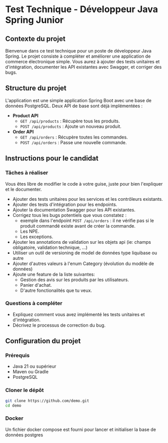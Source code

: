 # Test Technique - Développeur Java Spring Junior

## Contexte du projet

Bienvenue dans ce test technique pour un poste de développeur Java Spring. Le projet consiste à compléter et
améliorer une application de commerce électronique simple. Vous aurez à ajouter des tests unitaires et d'intégration,
documenter les API existantes avec Swagger, et corriger des bugs.

## Structure du projet

L'application est une simple application Spring Boot avec une base de données PostgreSQL. Deux API de base sont déjà
implémentées :

- **Product API**
    - `GET /api/products` : Récupère tous les produits.
    - `POST /api/products` : Ajoute un nouveau produit.
- **Order API**
    - `GET /api/orders` : Récupère toutes les commandes.
    - `POST /api/orders` : Passe une nouvelle commande.

## Instructions pour le candidat

### Tâches à réaliser

Vous êtes libre de modifier le code à votre guise, juste pour bien l'expliquer et le documenter.

- Ajouter des tests unitaires pour les services et les contrôleurs existants.
- Ajouter des tests d'intégration pour les endpoints.
- Ajouter la documentation Swagger pour les API existantes.
- Corrigez tous les bugs potentiels que vous constatez :
    - exemple dans l'endpoint `POST /api/orders` : il ne vérifie pas si le produit commandé existe avant de créer la
      commande.
    - Les NPE.
    - Les exceptions.
- Ajouter les annotations de validation sur les objets api (ie: champs obligatoire, validation technique, ...)
- Utiliser un outil de versioning de model de données type liquibase ou autre
- Ajouter d'autres valeurs à l'enum Category (évolution du modèle de données)
- Ajoute une feature de la liste suivantes:
  - Gestion des avis sur les produits par les utilisateurs.
  - Panier d'achat.
  - D'autre fonctionalités que tu veux.

### Questions à compléter

- Expliquez comment vous avez implémenté les tests unitaires et d'intégration.
- Décrivez le processus de correction du bug.

## Configuration du projet

### Prérequis

- Java 21 ou supérieur
- Maven ou Gradle
- PostgreSQL

### Cloner le dépôt

```bash
git clone https://github.com/demo.git
cd demo
```

### Docker

Un fichier docker compose est fourni pour lancer et initialiser la base de données postgres

